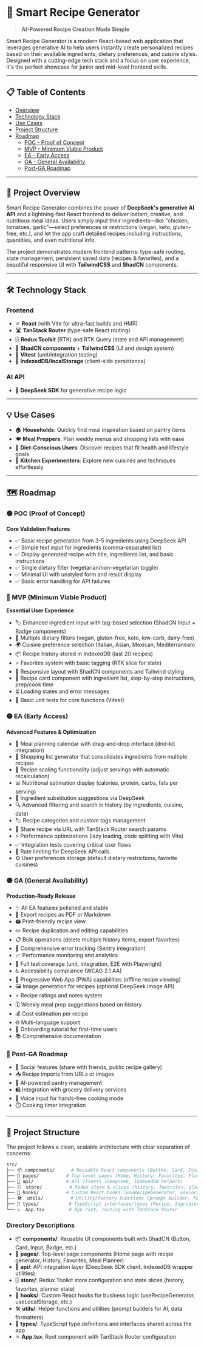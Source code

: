 # 🍳 Smart Recipe Generator

> **AI-Powered Recipe Creation Made Simple**

Smart Recipe Generator is a modern React-based web application that leverages generative AI to help users instantly create personalized recipes based on their available ingredients, dietary preferences, and cuisine styles. Designed with a cutting-edge tech stack and a focus on user experience, it's the perfect showcase for junior and mid-level frontend skills.

---

## 📋 Table of Contents

- [Overview](#-project-overview)
- [Technology Stack](#-technology-stack)
- [Use Cases](#-use-cases)
- [Project Structure](#-project-structure)
- [Roadmap](#-roadmap)
  - [POC - Proof of Concept](#poc-proof-of-concept)
  - [MVP - Minimum Viable Product](#mvp-minimum-viable-product)
  - [EA - Early Access](#ea-early-access)
  - [GA - General Availability](#ga-general-availability)
  - [Post-GA Roadmap](#post-ga-roadmap)

---

## 🎯 Project Overview

Smart Recipe Generator combines the power of **DeepSeek's generative AI API** and a lightning-fast React frontend to deliver instant, creative, and nutritious meal ideas. Users simply input their ingredients—like "chicken, tomatoes, garlic"—select preferences or restrictions (vegan, keto, gluten-free, etc.), and let the app craft detailed recipes including instructions, quantities, and even nutritional info.

The project demonstrates modern frontend patterns: type-safe routing, state management, persistent saved data (recipes & favorites), and a beautiful responsive UI with **TailwindCSS** and **ShadCN** components.

---

## 🛠 Technology Stack

### Frontend

- ⚛️ **React** (with Vite for ultra-fast builds and HMR)
- 🛣️ **TanStack Router** (type-safe React routing)
- 🗄️ **Redux Toolkit** (RTK) and RTK Query (state and API management)
- 🎨 **ShadCN components** + **TailwindCSS** (UI and design system)
- 🧪 **Vitest** (unit/integration testing)
- 💾 **IndexedDB/localStorage** (client-side persistence)

### AI API

- 🤖 **DeepSeek SDK** for generative recipe logic

---

## 💡 Use Cases

- 🏠 **Households**: Quickly find meal inspiration based on pantry items
- 🍽️ **Meal Preppers**: Plan weekly menus and shopping lists with ease
- 🥗 **Diet-Conscious Users**: Discover recipes that fit health and lifestyle goals
- 🔬 **Kitchen Experimenters**: Explore new cuisines and techniques effortlessly

---

## 🗺️ Roadmap

### 🟢 POC (Proof of Concept)

**Core Validation Features**

- ✅ Basic recipe generation from 3-5 ingredients using DeepSeek API
- ✅ Simple text input for ingredients (comma-separated list)
- ✅ Display generated recipe with title, ingredients list, and basic instructions
- ✅ Single dietary filter (vegetarian/non-vegetarian toggle)
- ✅ Minimal UI with unstyled form and result display
- ✅ Basic error handling for API failures

### 🔵 MVP (Minimum Viable Product)

**Essential User Experience**

- 🏷️ Enhanced ingredient input with tag-based selection (ShadCN Input + Badge components)
- 🥘 Multiple dietary filters (vegan, gluten-free, keto, low-carb, dairy-free)
- 🌍 Cuisine preference selection (Italian, Asian, Mexican, Mediterranean)
- 📦 Recipe history stored in IndexedDB (last 20 recipes)
- ⭐ Favorites system with basic tagging (RTK slice for state)
- 📱 Responsive layout with ShadCN components and Tailwind styling
- 🍳 Recipe card component with ingredient list, step-by-step instructions, prep/cook time
- ⏳ Loading states and error messages
- 🧪 Basic unit tests for core functions (Vitest)

### 🟡 EA (Early Access)

**Advanced Features & Optimization**

- 📅 Meal planning calendar with drag-and-drop interface (dnd-kit integration)
- 🛒 Shopping list generator that consolidates ingredients from multiple recipes
- 🔄 Recipe scaling functionality (adjust servings with automatic recalculation)
- 📊 Nutritional estimation display (calories, protein, carbs, fats per serving)
- 🔁 Ingredient substitution suggestions via DeepSeek
- 🔍 Advanced filtering and search in history (by ingredients, cuisine, date)
- 🏷️ Recipe categories and custom tags management
- 🔗 Share recipe via URL with TanStack Router search params
- ⚡ Performance optimizations (lazy loading, code splitting with Vite)
- ✅ Integration tests covering critical user flows
- 🚦 Rate limiting for DeepSeek API calls
- ⚙️ User preferences storage (default dietary restrictions, favorite cuisines)

### 🟣 GA (General Availability)

**Production-Ready Release**

- ✨ All EA features polished and stable
- 📄 Export recipes as PDF or Markdown
- 🖨️ Print-friendly recipe view
- ✏️ Recipe duplication and editing capabilities
- 📋 Bulk operations (delete multiple history items, export favorites)
- 🐛 Comprehensive error tracking (Sentry integration)
- 📈 Performance monitoring and analytics
- 🧪 Full test coverage (unit, integration, E2E with Playwright)
- ♿ Accessibility compliance (WCAG 2.1 AA)
- 📲 Progressive Web App (PWA) capabilities (offline recipe viewing)
- 🖼️ Image generation for recipes (optional DeepSeek image API)
- ⭐ Recipe ratings and notes system
- 🗓️ Weekly meal prep suggestions based on history
- 💰 Cost estimation per recipe
- 🌐 Multi-language support
- 👋 Onboarding tutorial for first-time users
- 📚 Comprehensive documentation

### 🔮 Post-GA Roadmap

- 👥 Social features (share with friends, public recipe gallery)
- 📥 Recipe imports from URLs or images
- 🤖 AI-powered pantry management
- 🛍️ Integration with grocery delivery services
- 🎤 Voice input for hands-free cooking mode
- ⏱️ Cooking timer integration

---

## 📁 Project Structure

The project follows a clean, scalable architecture with clear separation of concerns:

```bash
src/
├── 📦 components/      # Reusable React components (Button, Card, Input, etc.)
├── 📄 pages/          # Top-level pages (Home, History, Favorites, Planner)
├── 🔌 api/            # API clients (DeepSeek, IndexedDB helpers)
├── 🗄️  store/          # Redux store & slices (history, favorites, planner)
├── 🎣 hooks/          # Custom React hooks (useRecipeGenerator, useLocalStorage)
├── 🛠️  utils/          # Utility/factory functions (prompt builder, formatters)
├── 📝 types/           # TypeScript interfaces/types (Recipe, Ingredient, etc.)
└── ⚛️  App.tsx         # App root, routing with TanStack Router
```

### Directory Descriptions

- 📦 **components/**: Reusable UI components built with ShadCN (Button, Card, Input, Badge, etc.)
- 📄 **pages/**: Top-level page components (Home page with recipe generator, History, Favorites, Meal Planner)
- 🔌 **api/**: API integration layer (DeepSeek SDK client, IndexedDB wrapper utilities)
- 🗄️ **store/**: Redux Toolkit store configuration and state slices (history, favorites, planner state)
- 🎣 **hooks/**: Custom React hooks for business logic (useRecipeGenerator, useLocalStorage, etc.)
- 🛠️ **utils/**: Helper functions and utilities (prompt builders for AI, data formatters)
- 📝 **types/**: TypeScript type definitions and interfaces shared across the app
- ⚛️ **App.tsx**: Root component with TanStack Router configuration
